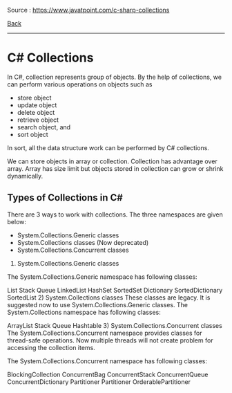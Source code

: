 
Source : https://www.javatpoint.com/c-sharp-collections

[Back](../readme.md)

---

# C# Collections

In C#, collection represents group of objects. By the help of collections, we can perform various operations on objects such as

- store object
- update object
- delete object
- retrieve object
- search object, and
- sort object

In sort, all the data structure work can be performed by C# collections.

We can store objects in array or collection. Collection has advantage over array. Array has size limit but objects stored in collection can grow or shrink dynamically.

## Types of Collections in C#

There are 3 ways to work with collections. The three namespaces are given below:

- System.Collections.Generic classes
- System.Collections classes (Now deprecated)
- System.Collections.Concurrent classes

1) System.Collections.Generic classes

The System.Collections.Generic namespace has following classes:

List
Stack
Queue
LinkedList
HashSet
SortedSet
Dictionary
SortedDictionary
SortedList
2) System.Collections classes
These classes are legacy. It is suggested now to use System.Collections.Generic classes. The System.Collections namespace has following classes:

ArrayList
Stack
Queue
Hashtable
3) System.Collections.Concurrent classes
The System.Collections.Concurrent namespace provides classes for thread-safe operations. Now multiple threads will not create problem for accessing the collection items.

The System.Collections.Concurrent namespace has following classes:

BlockingCollection
ConcurrentBag
ConcurrentStack
ConcurrentQueue
ConcurrentDictionary
Partitioner
Partitioner
OrderablePartitioner